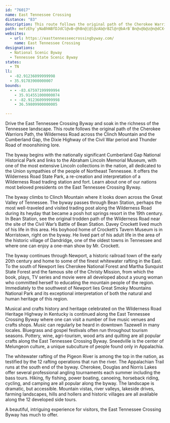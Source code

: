 ```yaml
---
id: "76017"
name: East Tennessee Crossing
distance: "83"
description: This route follows the original path of the Cherokee Warriors Path, the Wilderness Road across the Clinch Mountain and the Cumberland Gap, the Dixie Highway of the Civil War period and Thunder Road of moonshining lore.
path: mefzEhy`yNaBhNBfDJdCl@vB~@hBn@|@l@zAb@rBZl@r@bArB`Bn@v@b@z@n@dCX~B?`Bs@zCaGrH_@pABfENxAh@xAt@lAz@dA\lBHtAh@jAnBpBrBzDK~Ag@fBcAdFqAdXw@~Jk@hFSp@c@d@eAf@iCP}@l@u@dAyArDgBfCuClC}DrCmClAqD`CaAbBi@tAYxAI`DNhC|@pGlD`[Z~A~CfFtEbKp@rB?fAQhAyAf@_KxA_@Vu@rAYlB?vIUxAcC~H}ElJcDfL}@fGE|CDdHd@rEbE`Q\bAbB|B~ArAbTtI`JfChB~@bCpDjIxNx@bDh@tCDxCe@lE}@zCoApByAfAsCvAwGfCiLlGyC`D{QjXyL|^oAjDSzAkAh}@cAv]H`ETbDbDbUhChVh@jKB`AMdEkAhIaBdD}GlGiAzAwLpUyAvBwB`Ak@DqDMy@DuAXmi@r`@ic@hZ}B`DsA`FoCzMc@tDKxBj@lFl@bBzBzDlD|I`DzQt@vCbClDdMpU`MnTrBzEvHdXNbARzCZjVQ|GcAtFoChLaAdJ_HvQ}DlIyHjNiE|FcDbDmJ~GcDtC}b@pf@sF`GsCrEiCfGmArDI~@BrANtA^|@r@xAzChDzAvArD~Eh@fAf@zAf@xBJxCc@dIuAbO_BdUI~INxCbBbOvC|Q`ApKLzA?xAgDfe@_BfSYrBcAzCc@p@_GtFo@~AYdBDzBRrAxDdJd@`Cb@~\?~DMfCaAhHg@vBoGhSc@`C_@lE@lKE`CUbB_@rAgDzIcBpKQx@i@pAi@x@mBvAsFnCqD|AaJhIuOzRs@hAQpAW|O{@fN}Ada@QxKNbLClB[xHQzAuA`N_CtNsC`MaBhFkAvF{H~XiCxCoPfJe`@hRw[bP_KrEuA`@iTh@qCN}AV{Ar@{IrIoAd@yCZqBUeBFcAZ_Ax@gBhCeAzC_A`EWxEA`HMdC[~Do@vDwB~FcB~C_BxBmFrEwDrDoBfDsAlFiAjNu@pFw@nBu@dA}ArAy@\kCd@mALeAAcC[kKgBeGO}TzBiID_Je@qQ_CqEYmB?_CFwHdBcBj@mFzBgFxDyDjEqGnKmCfD_CvB{GnEsAdAyElFiQ~TwBlB{AbAyB`@gCDwI_A_CHeDl@aJdCgH`CsGfBiO~DsB^oD^ch@lDsDL{C\{a@nC{O~@qHl@eGpAsF`C_E~BcStLcs@jc@mj@r\qIrF{MzG{LxEsElAuLxC_M~B_Dx@q[fHaEdAyF~BkLzF}Cj@wDHuBUciAsQiM_Bw\gGSOsFeBsFw@oOwC{I_DyDeAel@aLcf@uI}HeBeLmBkG_BqHaCyTeJ_GKaCb@uBx@}D~BwInGsCvAkKxCgD`@kLJmDQ_Dk@yLuA}IwA{^_EaFaAyBaA{EsEqAsB}BwFsEoIcBsCiA{AgAk@_EsAiASaDMoFt@yNrF}Bl@yDl@sFTkHKwEi@oBa@eIqCcFgD{GmFeRyPe[{WoFyBcEg@gE?uLfD}QlDwqAp[_EjAaFfC_CnBgu@zv@cTrQyCbDgCdE_F`MqCnFkBfC{CvCuD~BmBt@iE|@mCToe@xBwDAsFq@_ZsKuD{@gEg@{DKuCJuPnA{CEsB[sCaAmJcGcEcByBe@}AMmFBsB\_DfAgB|@yCzBsBxCqHfOi@z@mCxCeCfBsBjAwIlDuF~D}KnJwFfEwEdB_Dr@mCJgCEoOwAmBAoDZgBp@uAx@_BpAkGfHoBnAmEvAyALcCAwCc@sCmAyCgCsf@qd@eJaKqHiKeEgDgF_C}Dy@yBY}D?}Fr@yBr@sB~@gCdBgCdCwMtPyx@ngAyAzCs@tBs@zCk@hDwDjj@I~CHnKrAfNrHbq@xAtKrBzRRhDDjEKlEm@`H}BtJyBjFmBnDsGjG_BfAiQrJaD~@kBF}AC_BYmDsAuOoImCm@sBEoBXcBj@sAx@}@t@uArBiApDOjASvCX`STlH^jEdDjWvIlm@h@rCp@nBfBvD~@`DTnBN`QR~AvEnXnA`G\zBFzGK~In@lHvD|MN`BH~ECfCNbCh@zCpDlKt@fEbA|KXpBdBtIb@~CNjCEbGJxChAhLd@pDBnBK|BOlAg@fBu@lB_BdCcCzEsBjFi@zBcAjGIzGDdCLrBn@vEhDzRr@fCz@xCpGnQzEzQ~FpOh@~BXxBf@xIj@dY?dE_@fEo@`Ee@lBcApCiBhDgEfGqCpCsDnCyEbBoALcCPcC?qGk@i_@yJ_H_BkDO_CX_APaDnAcGxDsAjAs@`Au@~AcBtEoApCoAxAaB`AuAf@iB^kEh@qBl@mBz@wTdN_AfAmAdBeAhDiAvFeAbDi@pAwBlBcB~@wGfBwEj@}O~@oPXsSz@wDb@_Cl@mEfBuMdHsCfC}@pAo@xAyChMcAfC}BfCwDfCoGrDmBvA}@`AyE`HJ|Ca@lAs@rA_BxBaDlCsAx@iBj@gEr@cCJuAXeBx@aC`Ck@rAs@dDM`BBrBXlClDtSN~B?tAIpAeAdE{BbF{@jDSlAErBDlFN`BfD`UlD~SjKvd@n@`EBxCa@~CGtAcBxBwI|EyAfAeWpVkArBgDfKwBlIuGhU{AbHqBrFs@rAwDjFmJbLc@x@o@lB_@pB]|Fo@dFk@zAqApBeBlA}DdBmC`CeA|AmAlBsEtQTlCoA`Ge@`FClBH~D^xBbEtLrB`JRdE@xCKzCuJ|y@i@bGAvCZhHXpCYfGe@xBcBnEsCpEeQjVqAjAuCzAsBf@qE^yEv@aFlCeCjB}AxBoAhCsDtK}DxKwCrFgBzBeBbBsB`B_DtAgEhAmDXaEQ_CYuq@}U_DaAaAKkCFmAV_A`@wBvAcB~B{BjHwDE}Bd@mCbAyInGuL~H_PvHo]~OqGnEeDxCai@zj@oBdBma@|Qkn@pXyGjCwBj@w`@vGkDv@oD~AsClByBtBgCdEyAxCwG`PiB`EyB~DsCxCqJhHaBzAqBdCuIdM}D`EqGlFue@j_@mC`BiBx@gB`@_DPwF[uOe@gFx@wDtAsC|AcEzCcCrBuAjBgB~D{@nDmEv[sB`G}BxDcCfCsBlAiDxAkEvA_@ToDnAiCtBwWbYcPhPcBrAeNzHeArA}CfJoAxByBpBkDzBQEwBrAuL~F_O`F}JjEkJpG{LlMe@p@iC`CqDzBiBv@gCXeEXk]~@uFf@sHvAwSzG}HzBoe@bFgD`AiBx@cBdA}EzDiCjCwGbHyAdBo@dAiAlD_@hCIdCCdE[hISxBi@vB_ArB{EpI{@vBgErI_EbGwD~H
websites:
  - url: https://easttennesseecrossingbyway.com/
    name: East Tennessee Crossing
designations:
  - National Scenic Byway
  - Tennessee State Scenic Byway
states:
  - TN
ll:
  - -82.91236099999998
  - 35.91783900000007
bounds:
  - - -83.67597199999994
    - 35.914551000000074
  - - -82.91236099999998
    - 36.59809900000005

---
```


Drive the East Tennessee Crossing Byway and soak in the richness of the Tennessee landscape. This route follows the original path of the Cherokee Warriors Path, the Wilderness Road across the Clinch Mountain and the Cumberland Gap, the Dixie Highway of the Civil War period and Thunder Road of moonshining lore.

The byway begins with the nationally significant Cumberland Gap National Historical Park and links to the Abraham Lincoln Memorial Museum, with one of the most extensive Lincoln collections in the nation, all dedicated to the Union sympathies of the people of Northeast Tennessee. It offers the Wilderness Road State Park, a re-creation and interpretation of a Wilderness Road trading station and fort. Learn about one of our nations most beloved presidents on the East Tennessee Crossing Byway.

The byway climbs to Clinch Mountain where it looks down across the Great Valley of Tennessee. The byway passes through Bean Station, perhaps the most well-traveled and visited trading post along the Wilderness Road during its heyday that became a posh hot springs resort in the 19th century. In Bean Station, see the original trodden path of the Wilderness Road near the site of the Civil War’s Battle of Bean Station. Davey Crockett lived much of his life in this area. His boyhood home of Crockett’s Tavern Museum is in Morristown, right on the byway. He lived part of his adult life in the area of the historic village of Dandridge, one of the oldest towns in Tennessee and where one can enjoy a one-man show by Mr. Crockett.

The byway continues through Newport, a historic railroad town of the early 20th century and home to some of the finest whitewater rafting in the East. To the south of Newport lies Cherokee National Forest and Martha Sunquist State Forest and the famous site of the Christy Mission, from which the book, plays, TV series and movie were all developed about a young woman who committed herself to educating the mountain people of the region. Immediately to the southwest of Newport lies Great Smoky Mountains National Park and its exceptional interpretation of both the natural and human heritage of this region.

Musical and crafts history and heritage celebrated on the Wilderness Road Heritage Highway in Kentucky is continued along the East Tennessee Crossing Byway where one can visit a number of live music venues and crafts shops. Music can regularly be heard in downtown Tazewell in many locales. Bluegrass and gospel festivals often run throughout tourism seasons. Pottery, wine, agri-tourism, wood arts and quilting are all popular crafts along the East Tennessee Crossing Byway. Sneedville is the center of Melungeon culture, a unique subculture of people found only in Appalachia.

The whitewater rafting of the Pigeon River is among the top in the nation, as testified by the 12 rafting operations that run the river. The Appalachian Trail runs at the south end of the byway. Cherokee, Douglas and Norris Lakes offer several professional angling tournaments each summer including the bass tours. Hiking, fly fishing, power boating, canoeing, horseback riding, cycling, and camping are all popular along the byway. The landscape is dramatic, but accessible. Mountain vistas, river valleys, lakeside drives, farming landscapes, hills and hollers and historic villages are all available along the 12 developed side tours.

A beautiful, intriguing experience for visitors, the East Tennessee Crossing Byway has much to offer.
